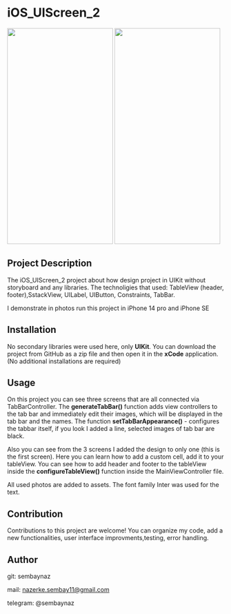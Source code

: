 # iOS_UIScreen_2

<img width = "245" height = "500" src = "https://github.com/sembaynaz/iOS_UIScreen_2/assets/96616194/fb0bb4b8-8b89-41e4-941e-ead7f3215b85">
<img width = "245" height = "500" src = "https://github.com/sembaynaz/iOS_UIScreen_2/assets/96616194/4b1860d0-b4e1-4f80-b85f-70ff0f31650f">

## Project Description
The iOS_UIScreen_2 project about how design project in UIKit without storyboard and any libraries. The technoligies that used:
TableView (header, footer),SstackView, UILabel, UIButton, Constraints, TabBar. 

I demonstrate in photos run this project in iPhone 14 pro and iPhone SE

## Installation
No secondary libraries were used here, only **UIKit**. You can download the project from GitHub as a zip file and then open it in the **xCode** application. (No additional installations are required)

## Usage
On this project you can see three screens that are all connected via TabBarController. The **generateTabBar()** function adds view controllers to the tab bar and immediately edit their images, which will be displayed in the tab bar and the names. The function **setTabBarAppearance()** - configures the tabbar itself, if you look I added a line, selected images of tab bar are black.

Also you can see from the 3 screens I added the design to only one (this is the first screen). Here you can learn how to add a custom cell, add it to your tableView. 
You can see how to add header and footer to the tableView inside the **configureTableView()** function inside the MainViewController file.

All used photos are added to assets. The font family Inter was used for the text.

## Contribution
Contributions to this project are welcome!
You can organize my code, add a new functionalities, user interface improvments,testing, error handling. 

## Author
git: sembaynaz

mail: nazerke.sembay11@gmail.com 

telegram: @sembaynaz
